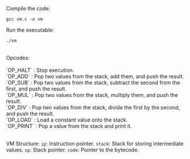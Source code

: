 Compile the code:

```
gcc vm.c -o vm
```

Run the executable:

```
./vm
```
<br>
Opcodes:<br><br>
`OP_HALT` : Stop execution. <br>
`OP_ADD` : Pop two values from the stack, add them, and push the result.<br>
`OP_SUB` : Pop two values from the stack, subtract the second from the first, and push the result.<br>
`OP_MUL` : Pop two values from the stack, multiply them, and push the result.<br>
`OP_DIV` : Pop two values from the stack, divide the first by the second, and push the result.<br>
`OP_LOAD` : Load a constant value onto the stack.<br>
`OP_PRINT` : Pop a value from the stack and print it.<br>
<br>

VM Structure:
`ip`: Instruction pointer.
`stack`: Stack for storing intermediate values.
`sp`: Stack pointer.
`code`: Pointer to the bytecode.
